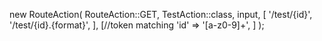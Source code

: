 new RouteAction(
    RouteAction::GET,
    TestAction::class,
    input,
    [
        '/test/{id}',
        '/test/{id}.{format}',
    ],
    [//token matching
        'id' => '[a-z0-9]+',
    ]
);